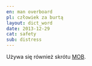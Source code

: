 ```yaml
---
en: man overboard
pl: człowiek za burtą
layout: dict_word
date: 2013-12-29
cat: safety
sub: distress
---
```


Używa się również skrótu [MOB](/dict/m/MOB/).

<!-- TODO: uzupełnij -->